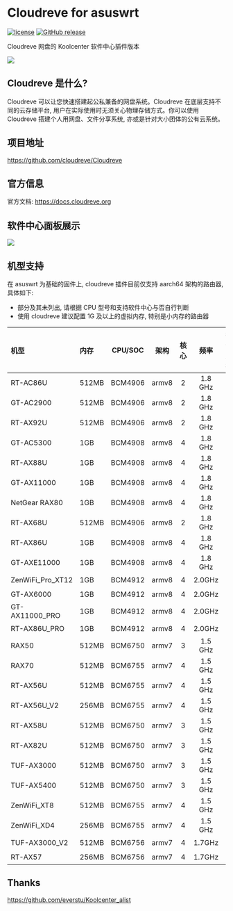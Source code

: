 # Cloudreve for asuswrt
[![license](https://img.shields.io/github/license/Society-Genius/rogsoft_cloudreve.svg)](https://github.com/Society-Genius/rogsoft_cloudreve/blob/main/LICENSE)
[![GitHub release](https://img.shields.io/github/release/Society-Genius/rogsoft_cloudreve.svg)](https://github.com/Society-Genius/rogsoft_cloudreve/releases/latest)

Cloudreve 网盘的 Koolcenter 软件中心插件版本

![](https://foruda.gitee.com/images/1735299905497917561/45f32785_14243051.png)

## Cloudreve 是什么?
Cloudreve 可以让您快速搭建起公私兼备的网盘系统。Cloudreve 在底层支持不同的云存储平台, 用户在实际使用时无须关心物理存储方式。你可以使用 Cloudreve 搭建个人用网盘、文件分享系统, 亦或是针对大小团体的公有云系统。

## 项目地址
<https://github.com/cloudreve/Cloudreve>

## 官方信息
官方文档: <https://docs.cloudreve.org>

## 软件中心面板展示
![](https://foruda.gitee.com/images/1735299905566195561/3bc091ff_14243051.png)

## 机型支持
在 asuswrt 为基础的固件上, cloudreve 插件目前仅支持 aarch64 架构的路由器, 具体如下:

- 部分及其未列出, 请根据 CPU 型号和支持软件中心与否自行判断
- 使用 cloudreve 建议配置 1G 及以上的虚拟内存, 特别是小内存的路由器

| 机型             | 内存  | CPU/SOC | 架构  | 核心  |  频率   | 插件支持 |
| :--------------- | :---- | :-----: | :---: | :---: | :-----: | :------: |
| RT-AC86U         | 512MB | BCM4906 | armv8 |   2   | 1.8 GHz |    ✔️     |
| GT-AC2900        | 512MB | BCM4906 | armv8 |   2   | 1.8 GHz |    ✔️     |
| RT-AX92U         | 512MB | BCM4906 | armv8 |   2   | 1.8 GHz |    ✔️     |
| GT-AC5300        | 1GB   | BCM4908 | armv8 |   4   | 1.8 GHz |    ✔️     |
| RT-AX88U         | 1GB   | BCM4908 | armv8 |   4   | 1.8 GHz |    ✔️     |
| GT-AX11000       | 1GB   | BCM4908 | armv8 |   4   | 1.8 GHz |    ✔️     |
| NetGear RAX80    | 1GB   | BCM4908 | armv8 |   4   | 1.8 GHz |    ✔️     |
| RT-AX68U         | 512MB | BCM4906 | armv8 |   2   | 1.8 GHz |    ✔️     |
| RT-AX86U         | 1GB   | BCM4908 | armv8 |   4   | 1.8 GHz |    ✔️     |
| GT-AXE11000      | 1GB   | BCM4908 | armv8 |   4   | 1.8 GHz |    ✔️     |
| ZenWiFi_Pro_XT12 | 1GB   | BCM4912 | armv8 |   4   | 2.0GHz  |    ✔️     |
| GT-AX6000        | 1GB   | BCM4912 | armv8 |   4   | 2.0GHz  |    ✔️     |
| GT-AX11000_PRO   | 1GB   | BCM4912 | armv8 |   4   | 2.0GHz  |    ✔️     |
| RT-AX86U_PRO     | 1GB   | BCM4912 | armv8 |   4   | 2.0GHz  |    ✔️     |
| RAX50            | 512MB | BCM6750 | armv7 |   3   | 1.5 GHz |    ✔️     |
| RAX70            | 512MB | BCM6755 | armv7 |   4   | 1.5 GHz |    ✔️     |
| RT-AX56U         | 512MB | BCM6755 | armv7 |   4   | 1.5 GHz |    ✔️     |
| RT-AX56U_V2      | 256MB | BCM6755 | armv7 |   4   | 1.5 GHz |    ✔️     |
| RT-AX58U         | 512MB | BCM6750 | armv7 |   3   | 1.5 GHz |    ✔️     |
| RT-AX82U         | 512MB | BCM6750 | armv7 |   3   | 1.5 GHz |    ✔️     |
| TUF-AX3000       | 512MB | BCM6750 | armv7 |   3   | 1.5 GHz |    ✔️     |
| TUF-AX5400       | 512MB | BCM6750 | armv7 |   3   | 1.5 GHz |    ✔️     |
| ZenWiFi_XT8      | 512MB | BCM6755 | armv7 |   4   | 1.5 GHz |    ✔️     |
| ZenWiFi_XD4      | 256MB | BCM6755 | armv7 |   4   | 1.5 GHz |    ✔️     |
| TUF-AX3000_V2    | 512MB | BCM6756 | armv7 |   4   | 1.7GHz  |    ✔️     |
| RT-AX57          | 256MB | BCM6756 | armv7 |   4   | 1.7GHz  |    ✔️     |

## Thanks
<https://github.com/everstu/Koolcenter_alist>